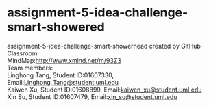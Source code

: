 # assignment-5-idea-challenge-smart-showered
assignment-5-idea-challenge-smart-showerhead created by GitHub Classroom    
MindMap:http://www.xmind.net/m/93Z3  
Team members:   
Linghong Tang, Student ID:01607330, Email:Linghong_Tang@student.uml.edu    
Kaiwen Xu, Student ID:01608899, Email:kaiwen_xu@student.uml.edu     
Xin Su, Student ID:01607479, Email:xin_su@student.uml.edu       
